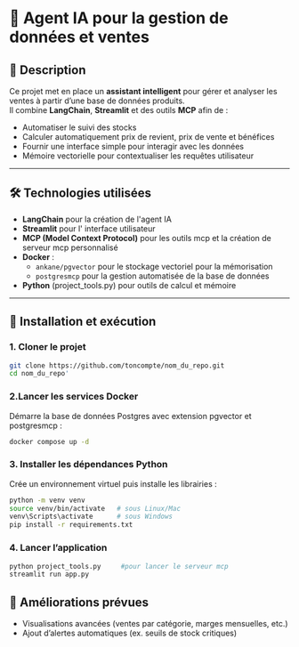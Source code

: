 # 🤖 Agent IA pour la gestion de données et ventes

## 📌 Description
Ce projet met en place un **assistant intelligent** pour gérer et analyser les ventes à partir d’une base de données produits.  
Il combine **LangChain**, **Streamlit** et des outils **MCP** afin de :  
- Automatiser le suivi des stocks  
- Calculer automatiquement prix de revient, prix de vente et bénéfices  
- Fournir une interface simple pour interagir avec les données
- Mémoire vectorielle pour contextualiser les requêtes utilisateur

---

## 🛠️ Technologies utilisées
- **LangChain** pour la création de l'agent IA  
- **Streamlit** pour l' interface utilisateur  
- **MCP (Model Context Protocol)** pour les outils mcp et la création de serveur mcp personnalisé 
- **Docker** :
  - `ankane/pgvector` pour le  stockage vectoriel pour la mémorisation  
  - `postgresmcp` pour la gestion automatisée de la base de données  
- **Python** (project_tools.py) pour  outils de calcul et mémoire

---


## 🚀 Installation et exécution

### 1. Cloner le projet
```bash
git clone https://github.com/toncompte/nom_du_repo.git
cd nom_du_repo'
```
### 2.Lancer les services Docker
Démarre la base de données Postgres avec extension pgvector et postgresmcp :
```bash
docker compose up -d
```

### 3. Installer les dépendances Python
Crée un environnement virtuel puis installe les librairies :
```bash
python -m venv venv
source venv/bin/activate   # sous Linux/Mac
venv\Scripts\activate      # sous Windows
pip install -r requirements.txt
```

### 4. Lancer l’application
```bash
python project_tools.py     #pour lancer le serveur mcp
streamlit run app.py
```

## 🔮 Améliorations prévues
- Visualisations avancées (ventes par catégorie, marges mensuelles, etc.)
- Ajout d’alertes automatiques (ex. seuils de stock critiques)



